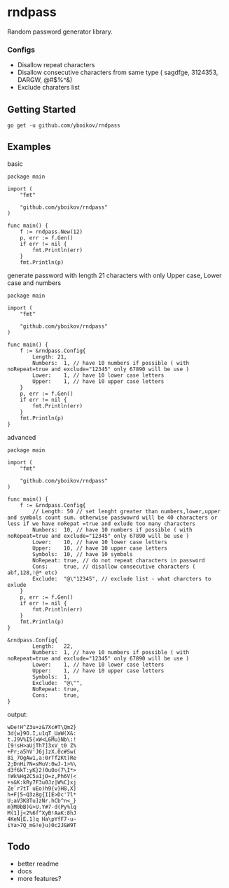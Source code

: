 # rndpass

Random password generator library.

### Configs
- Disallow repeat characters
- Disallow consecutive characters from same type ( sagdfge, 3124353, DARGW, @#$%^&)
- Exclude charaters list


## Getting Started

```go get -u github.com/yboikov/rndpass```


## Examples

basic
```
package main

import (
	"fmt"

	"github.com/yboikov/rndpass"
)

func main() {
	f := rndpass.New(12)
	p, err := f.Gen()
	if err != nil {
		fmt.Println(err)
	}
	fmt.Println(p)
```


generate password with length 21 characters with only Upper case, Lower case and numbers
```
package main

import (
	"fmt"

	"github.com/yboikov/rndpass"
)

func main() {
	f := &rndpass.Config{
		Length: 21,
		Numbers:  1, // have 10 numbers if possible ( with noRepeat=true and exclude="12345" only 67890 will be use )
		Lower:    1, // have 10 lower case letters  
		Upper:    1, // have 10 upper case letters 
	}
	p, err := f.Gen()
	if err != nil {
		fmt.Println(err)
	}
	fmt.Println(p)
}
```


advanced
```
package main

import (
	"fmt"

	"github.com/yboikov/rndpass"
)

func main() {
	f := &rndpass.Config{
		// Length: 50 // set lenght greater than numbers,lower,upper and symbols count sum. otherwise passwowrd will be 40 characters or less if we have noRepat =true and exlude too many characters 
		Numbers:  10, // have 10 numbers if possible ( with noRepeat=true and exclude="12345" only 67890 will be use )
		Lower:    10, // have 10 lower case letters  
		Upper:    10, // have 10 upper case letters 
		Symbols:  10, // have 10 symbols
		NoRepeat: true, // do not repeat characters in password
		Cons:     true, // disallow consecutive characters ( abf,128,!@* etc)
		Exclude:  "@\"12345", // exclude list - what charcters to exlude 
	}
	p, err := f.Gen()
	if err != nil {
		fmt.Println(err)
	}
	fmt.Println(p)
}
```

```
&rndpass.Config{
		Length:   22,
		Numbers:  1, // have 10 numbers if possible ( with noRepeat=true and exclude="12345" only 67890 will be use )
		Lower:    1, // have 10 lower case letters
		Upper:    1, // have 10 upper case letters
		Symbols:  1,
		Exclude:  "@\"",
		NoRepeat: true,
		Cons:     true,
}
```
output:
```
wDe!H^Z3u+z&7Xc#T\Qm2}
3d{w}9O.I,u1qT_UaW(X&:
t.J9V%I5{xW<L6Mu}Nb\:!
[9!sH>aUjTh7]3xV_t0 Z%
+Pr;a5hV'J6j]zX.0c#Sw(
8i_7OgAw1,a:0rTf2Kt)Re
2;DnHi?N=sMuV:0wJ-1>%\
d3f6kT:yK}2)0uOo(7\I*>
!Wk%Hq2C5a1jO=z,Ph6V(<
+s&K:kRy7F3u0Jz|W%C}xj
Ze`r7tT uEo)h9{v}H8,X]
h+F|5~Q3z8g{I[E>Dc'7l*
U;aV3K8Tu]zNr.hCb^n<_}
m}M0bB)G>U.Y#7-d(Py%lq
M(1]j<2%6f^XyB!AaK:8hJ
4KeN|E.1]q Ha\pYfF7-u~
iYa>7Q_mG!e}u)0c2J&W9T
```


## Todo
- better readme
- docs
- more features?
